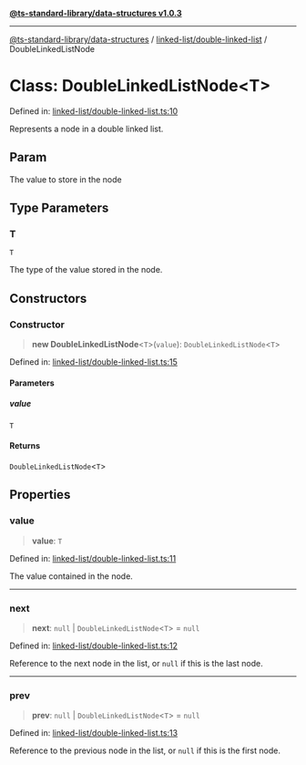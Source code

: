 [**@ts-standard-library/data-structures v1.0.3**](../../../README.md)

***

[@ts-standard-library/data-structures](../../../modules.md) / [linked-list/double-linked-list](../README.md) / DoubleLinkedListNode

# Class: DoubleLinkedListNode\<T\>

Defined in: [linked-list/double-linked-list.ts:10](https://github.com/gabaudette/ts-stdlib/blob/f3564012967e497619352a1e83b33c59ea25d02c/packages/data-structures/src/linked-list/double-linked-list.ts#L10)

Represents a node in a double linked list.

## Param

The value to store in the node

## Type Parameters

### T

`T`

The type of the value stored in the node.

## Constructors

### Constructor

> **new DoubleLinkedListNode**\<`T`\>(`value`): `DoubleLinkedListNode`\<`T`\>

Defined in: [linked-list/double-linked-list.ts:15](https://github.com/gabaudette/ts-stdlib/blob/f3564012967e497619352a1e83b33c59ea25d02c/packages/data-structures/src/linked-list/double-linked-list.ts#L15)

#### Parameters

##### value

`T`

#### Returns

`DoubleLinkedListNode`\<`T`\>

## Properties

### value

> **value**: `T`

Defined in: [linked-list/double-linked-list.ts:11](https://github.com/gabaudette/ts-stdlib/blob/f3564012967e497619352a1e83b33c59ea25d02c/packages/data-structures/src/linked-list/double-linked-list.ts#L11)

The value contained in the node.

***

### next

> **next**: `null` \| `DoubleLinkedListNode`\<`T`\> = `null`

Defined in: [linked-list/double-linked-list.ts:12](https://github.com/gabaudette/ts-stdlib/blob/f3564012967e497619352a1e83b33c59ea25d02c/packages/data-structures/src/linked-list/double-linked-list.ts#L12)

Reference to the next node in the list, or `null` if this is the last node.

***

### prev

> **prev**: `null` \| `DoubleLinkedListNode`\<`T`\> = `null`

Defined in: [linked-list/double-linked-list.ts:13](https://github.com/gabaudette/ts-stdlib/blob/f3564012967e497619352a1e83b33c59ea25d02c/packages/data-structures/src/linked-list/double-linked-list.ts#L13)

Reference to the previous node in the list, or `null` if this is the first node.
